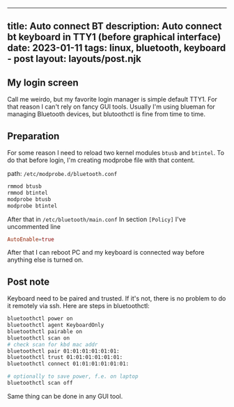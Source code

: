 
---
title: Auto connect BT
description: Auto connect bt keyboard in TTY1 (before graphical interface)
date: 2023-01-11
tags: linux, bluetooth, keyboard
    - post
layout: layouts/post.njk
---

## My login screen

Call me weirdo, but my favorite login manager is simple default TTY1. For that reason I can't rely on fancy GUI tools. Usually I'm using blueman for managing Bluetooth devices, but blutoothctl is fine from time to time.

## Preparation
For some reason I need to reload two kernel modules `btusb` and `btintel`. To do that before login, I'm creating modprobe file with that content.

path: `/etc/modprobe.d/bluetooth.conf`
```sh
rmmod btusb
rmmod btintel
modprobe btusb
modprobe btintel
```

After that in `/etc/bluetooth/main.conf` In section `[Policy]` I've uncommented line
```conf
AutoEnable=true
```

After that I can reboot PC and my keyboard is connected way before anything else is turned on.

## Post note
Keyboard need to be paired and trusted. If it's not, there is no problem to do it remotely via ssh. Here are steps in bluetoothctl:

```sh
bluetoothctl power on
bluetoothctl agent KeyboardOnly
bluetoothctl pairable on
bluetoothctl scan on
# check scan for kbd mac addr
bluetoothctl pair 01:01:01:01:01:01:
bluetoothctl trust 01:01:01:01:01:01:
bluetoothctl connect 01:01:01:01:01:01:

# optionally to save power, f.e. on laptop
bluetoothctl scan off
```

Same thing can be done in any GUI tool.


